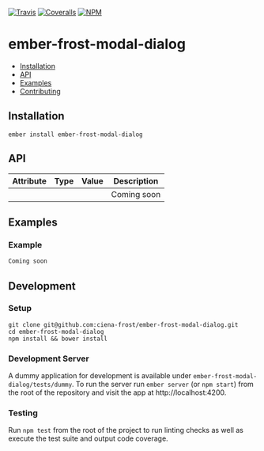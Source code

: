 [ci-img]: https://img.shields.io/travis/ciena-frost/ember-frost-modal-dialog.svg "Travis CI Build Status"
[ci-url]: https://travis-ci.org/ciena-frost/ember-frost-modal-dialog

[cov-img]: https://img.shields.io/coveralls/ciena-frost/ember-frost-modal-dialog.svg "Coveralls Code Coverage"
[cov-url]: https://coveralls.io/github/ciena-frost/ember-frost-modal-dialog

[npm-img]: https://img.shields.io/npm/v/ember-frost-modal-dialog.svg "NPM Version"
[npm-url]: https://www.npmjs.com/package/ember-frost-modal-dialog

[![Travis][ci-img]][ci-url] [![Coveralls][cov-img]][cov-url] [![NPM][npm-img]][npm-url]

# ember-frost-modal-dialog

 * [Installation](#Installation)
 * [API](#API)
 * [Examples](#Examples)
 * [Contributing](#Contributing)

## Installation
```
ember install ember-frost-modal-dialog
```

## API

| Attribute | Type | Value | Description |
| --------- | ---- | ----- | ----------- |
| ` ` | ` ` | ` ` | Coming soon |

## Examples

### Example
```handlebars
Coming soon
```

## Development
### Setup
```
git clone git@github.com:ciena-frost/ember-frost-modal-dialog.git
cd ember-frost-modal-dialog
npm install && bower install
```

### Development Server
A dummy application for development is available under `ember-frost-modal-dialog/tests/dummy`.
To run the server run `ember server` (or `npm start`) from the root of the repository and
visit the app at http://localhost:4200.

### Testing
Run `npm test` from the root of the project to run linting checks as well as execute the test suite
and output code coverage.
